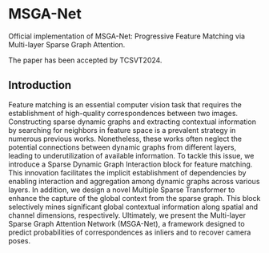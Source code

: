 # MSGA-Net
Official implementation of MSGA-Net: Progressive Feature Matching via Multi-layer Sparse Graph Attention.

The paper has been accepted by TCSVT2024.

## Introduction
Feature matching is an essential computer vision task that requires the establishment of high-quality correspondences between two images. Constructing sparse dynamic graphs and extracting contextual information by searching for neighbors in feature space is a prevalent strategy in numerous previous works. Nonetheless, these works often neglect the potential connections between dynamic graphs from different layers, leading to underutilization of available information. To tackle this issue, we introduce a Sparse Dynamic Graph Interaction block for feature matching. This innovation facilitates the implicit establishment of dependencies by enabling interaction and aggregation among dynamic graphs across various layers. In addition, we design a novel Multiple Sparse Transformer to enhance the capture of the global context from the sparse graph. This block selectively mines significant global contextual information along spatial and channel dimensions, respectively. Ultimately, we present the Multi-layer Sparse Graph Attention Network (MSGA-Net), a framework designed to predict probabilities of correspondences as inliers and to recover camera poses.
